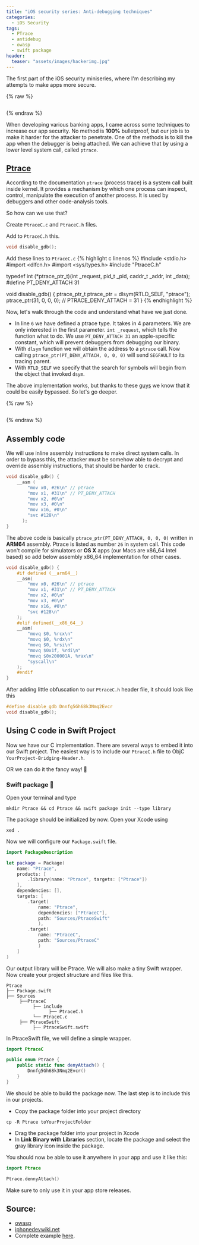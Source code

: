 ```yaml
---
title: "iOS security series: Anti-debugging techniques"
categories:
  - iOS Security
tags:
  - PTrace
  - antidebug
  - owasp
  - swift package
header:
  teaser: "assets/images/hackerimg.jpg"
---
```


The first part of the iOS security miniseries, where I'm describing my attempts to make apps more secure.

{% raw %}

<img src="../../assets/images/hackerimg.jpg" alt="">

{% endraw %}

When developing various banking apps, I came across some techniques to increase our app security.
No method is **100%** bulletproof, but our job is to make it harder for the attacker to penetrate.
One of the methods is to kill the app when the debugger is being attached.
We can achieve that by using a lower level system call, called `ptrace`.

## [Ptrace](https://www.man7.org/linux/man-pages/man2/ptrace.2.html)

According to the documentation `ptrace` (process trace) is a system call built inside kernel. It provides a mechanism by which one process can inspect, control, manipulate the execution of another process. It is used by debuggers and other code-analysis tools.

So how can we use that? 

Create `PtraceC.c` and `PtraceC.h` files.

Add to `PtraceC.h` this.
```c
void disable_gdb();
```
Add these lines to `PtraceC.c`
{% highlight c linenos %}
#include <stdio.h>
#import <dlfcn.h>
#import <sys/types.h>
#include "PtraceC.h"

typedef int (*ptrace_ptr_t)(int _request, pid_t _pid, caddr_t _addr, int _data);
#define PT_DENY_ATTACH 31

void disable_gdb() {
    ptrace_ptr_t ptrace_ptr = dlsym(RTLD_SELF, "ptrace");
    ptrace_ptr(31, 0, 0, 0); // PTRACE_DENY_ATTACH = 31
}
{% endhighlight %}

Now, let's walk through the code and understand what have we just done. 

- In line `6` we have defined a ptrace type. It takes in 4 parameters. We are only interested in the first parameter. `int _request`, which tells the function what to do. 
We use `PT_DENY_ATTACH 31` an apple-specific constant, which will prevent debuggers from debugging our binary.
- With `dlsym` function we will obtain the address to a `ptrace` call. Now calling `ptrace_ptr(PT_DENY_ATTACH, 0, 0, 0)` will send `SEGFAULT` to its tracing parent.
- With `RTLD_SELF` we specify that the search for symbols will begin from the object that invoked `dsym`.

The above implementation works, but thanks to these [guys](https://www.notsosecure.com/bypassing-jailbreak-detection-ios/) we know that it could be easily bypassed. So let's go deeper.

{% raw %}

<img src="../../assets/images/deeper.jpg" alt="">

{% endraw %}

## Assembly code
We will use inline assembly instructions to make direct system calls. In order to bypass this, the attacker must be somehow able to decrypt and override assembly instructions, that should be harder to crack.
```c
void disable_gdb() {
    __asm (
        "mov x0, #26\n" // ptrace
        "mov x1, #31\n" // PT_DENY_ATTACH
        "mov x2, #0\n"
        "mov x3, #0\n"
        "mov x16, #0\n"
        "svc #128\n"
      );
}
```
The above code is basically `ptrace_ptr(PT_DENY_ATTACH, 0, 0, 0)` written in **ARM64** assembly. Ptrace is listed as number `26` in system call. This code won't compile for simulators or **OS X** apps (our Macs are x86_64 Intel based) so add below assembly x86_64 implementation for other cases. 
```c
void disable_gdb() {
    #if defined (__arm64__)
    __asm(
        "mov x0, #26\n" // ptrace
        "mov x1, #31\n" // PT_DENY_ATTACH
        "mov x2, #0\n"
        "mov x3, #0\n"
        "mov x16, #0\n"
        "svc #128\n"
    );
    #elif defined(__x86_64__)
    __asm(
        "movq $0, %rcx\n"
        "movq $0, %rdx\n"
        "movq $0, %rsi\n"
        "movq $0x1f, %rdi\n"
        "movq $0x200001A, %rax\n"
        "syscall\n"
    );
    #endif
}
```
After adding little obfuscation to our `PtraceC.h` header file, it should look like this
```c
#define disable_gdb Dnnfg5Gh68k3Nmq2Evcr
void disable_gdb();
```

## Using C code in Swift Project
Now we have our C implementation. There are several ways to embed it into our Swift project. The easiest way is to include our `PtraceC.h` file to ObjC `YourProject-Bridging-Header.h`.

OR we can do it the fancy way! :wine_glass:

### Swift package :briefcase:
Open your terminal and type
```
mkdir Ptrace && cd Ptrace && swift package init --type library
```
The package should be initialized by now. Open your Xcode using
```
xed .
```
Now we will configure our `Package.swift` file.
```swift
import PackageDescription

let package = Package(
    name: "Ptrace",
    products: [
        .library(name: "Ptrace", targets: ["Ptrace"])
    ],
    dependencies: [],
    targets: [
        .target(
            name: "Ptrace",
            dependencies: ["PtraceC"],
            path: "Sources/PtraceSwift"
            ),
        .target(
            name: "PtraceC",
            path: "Sources/PtraceC"
            )
    ]
)
```
Our output library will be Ptrace. We will also make a tiny Swift wrapper.
Now create your project structure and files like this.
```
Ptrace
├── Package.swift
├── Sources
     ├──PtraceC
          ├── include
                ├── PtraceC.h
          └── PtraceC.c
     ├── PtraceSwift
          ├── PtraceSwift.swift
```
In PtraceSwift file, we will define a simple wrapper.
```swift
import PtraceC

public enum Ptrace {
    public static func denyAttach() {
        Dnnfg5Gh68k3Nmq2Evcr()
    }
}
```
We should be able to build the package now. The last step is to include this in our projects.
- Copy the package folder into your project directory
```
cp -R Ptrace toYourProjectFolder
```
- Drag the package folder into your project in Xcode
- In **Link Binary with Libraries** section, locate the package and select the gray library icon inside the package.

You should now be able to use it anywhere in your app and use it like this:
```swift
import Ptrace

Ptrace.dennyAttach()
```

Make sure to only use it in your app store releases.

## Source:

- [owasp](https://github.com/OWASP/owasp-mstg/blob/master/Document/0x06j-Testing-Resiliency-Against-Reverse-Engineering.md)
- [iphonedevwiki.net](http://iphonedevwiki.net/index.php/Crack_prevention#PT_DENY_ATTACH)
- Complete example [here](https://github.com/iaminh/Ptrace).
